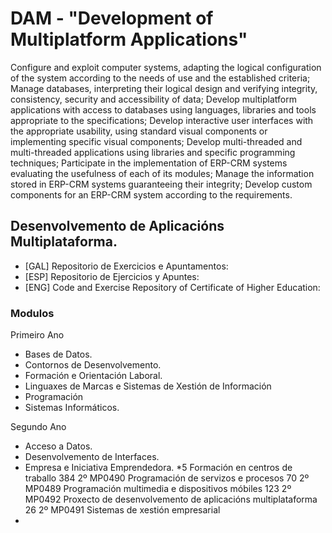 # DAM  - __"Development of Multiplatform Applications"__

Configure and exploit computer systems, adapting the logical configuration of the system according to the needs of use and the established criteria; Manage databases, interpreting their logical design and verifying integrity, consistency, security and accessibility of data; Develop multiplatform applications with access to databases using languages, libraries and tools appropriate to the specifications; Develop interactive user interfaces with the appropriate usability, using standard visual components or implementing specific visual components; Develop multi-threaded and multi-threaded applications using libraries and specific programming techniques; Participate in the implementation of ERP-CRM systems evaluating the usefulness of each of its modules; Manage the information stored in ERP-CRM systems guaranteeing their integrity; Develop custom components for an ERP-CRM system according to the requirements.

## Desenvolvemento de Aplicacións Multiplataforma.

* [GAL] Repositorio de Exercicios e Apuntamentos:
* [ESP] Repositorio de Ejercicios y Apuntes:
* [ENG] Code and Exercise Repository of Certificate of Higher Education:

### Modulos

Primeiro Ano

* Bases de Datos.
* Contornos de Desenvolvemento.
* Formación e Orientación Laboral.
* Linguaxes de Marcas e Sistemas de Xestión de Información
* Programación
* Sistemas Informáticos.
  
Segundo Ano
* Acceso a Datos.
* Desenvolvemento de Interfaces.
* Empresa e Iniciativa Emprendedora.
*5 Formación en centros de traballo 384
2º MP0490 Programación de servizos e procesos 70
2º MP0489 Programación multimedia e dispositivos móbiles 123
2º MP0492 Proxecto de desenvolvemento de aplicacións multiplataforma 26
2º MP0491 Sistemas de xestión empresarial 
* 

